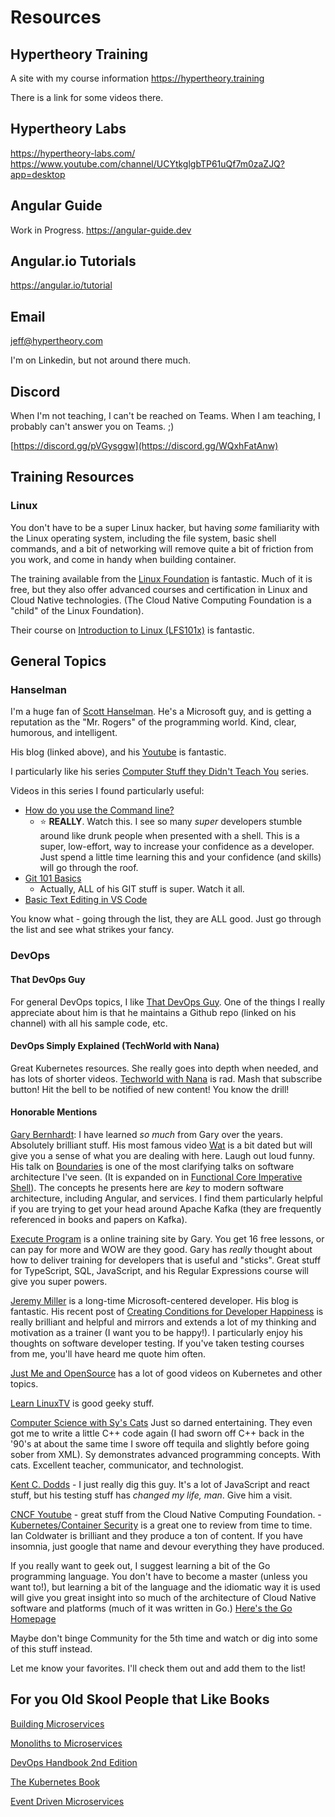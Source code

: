# Resources 

## Hypertheory Training
A site with my course information
https://hypertheory.training

There is a link for some videos there.

## Hypertheory Labs
https://hypertheory-labs.com/
https://www.youtube.com/channel/UCYtkglgbTP61uQf7m0zaZJQ?app=desktop

## Angular Guide
Work in Progress.
https://angular-guide.dev

## Angular.io Tutorials
https://angular.io/tutorial


## Email
jeff@hypertheory.com

I'm on Linkedin, but not around there much.

## Discord
When I'm not teaching, I can't be reached on Teams. When I am teaching, I probably can't answer you on Teams. ;)

[https://discord.gg/pVGysggw](https://discord.gg/WQxhFatAnw)


## Training Resources

### Linux

You don't have to be a super Linux hacker, but having *some* familiarity with the Linux operating system, including the file system, basic shell commands, and a bit of networking will remove quite a bit of friction from you work, and come in handy when building container.

The training available from the [Linux Foundation](https://training.linuxfoundation.org) is fantastic. Much of it is free, but they also offer advanced courses and certification in Linux and Cloud Native technologies. (The Cloud Native Computing Foundation is a "child" of the Linux Foundation).

Their course on [Introduction to Linux (LFS101x)](https://training.linuxfoundation.org/training/introduction-to-linux/) is fantastic.

## General Topics

### Hanselman

I'm a huge fan of [Scott Hanselman](https://www.hanselman.com/). He's a Microsoft guy, and is getting a reputation as the "Mr. Rogers" of the programming world. Kind, clear, humorous, and intelligent. 

His blog (linked above), and his [Youtube](https://www.youtube.com/channel/UCL-fHOdarou-CR2XUmK48Og) is fantastic.

I particularly like his series [Computer Stuff they Didn't Teach You](https://www.youtube.com/playlist?list=PL0M0zPgJ3HSesuPIObeUVQNbKqlw5U2Vr) series. 

Videos in this series I found particularly useful:

- [How do you use the Command line?](https://www.youtube.com/watch?v=QKBcHuA3VJE&list=PL0M0zPgJ3HSesuPIObeUVQNbKqlw5U2Vr&index=13)
    - ⭐ **REALLY**. Watch this. I see so many *super* developers stumble around like drunk people when presented with a shell. This is a super, low-effort, way to increase your confidence as a developer. Just spend a little time learning this and your confidence (and skills) will go through the roof.
- [Git 101 Basics](https://www.youtube.com/watch?v=WBg9mlpzEYU&list=PL0M0zPgJ3HSesuPIObeUVQNbKqlw5U2Vr&index=4&t=854s)
    - Actually, ALL of his GIT stuff is super. Watch it all.
- [Basic Text Editing in VS Code](https://www.youtube.com/watch?v=gSMyLMZYjz8&list=PL0M0zPgJ3HSesuPIObeUVQNbKqlw5U2Vr&index=3&t=727s)


You know what - going through the list, they are ALL good. Just go through the list and see what strikes your fancy. 

### DevOps

#### That DevOps Guy
For general DevOps topics, I like [That DevOps Guy](https://www.youtube.com/c/MarcelDempers). One of the things I really appreciate about him is that he maintains a Github repo (linked on his channel) with all his sample code, etc. 

#### DevOps Simply Explained (TechWorld with Nana)

Great Kubernetes resources. She really goes into depth when needed, and has lots of shorter videos. [Techworld with Nana](https://www.youtube.com/c/TechWorldwithNana) is rad. Mash that subscribe button! Hit the bell to be notified of new content! You know the drill!

#### Honorable Mentions

[Gary Bernhardt](https://www.destroyallsoftware.com/screencasts): I have learned *so much* from Gary over the years. Absolutely brilliant stuff.  His most famous video [Wat](https://www.destroyallsoftware.com/talks/wat) is a bit dated but will give you a sense of what you are dealing with here. Laugh out loud funny. His talk on [Boundaries](https://www.destroyallsoftware.com/talks/boundaries) is one of the most clarifying talks on software architecture I've seen. (It is expanded on in [Functional Core Imperative Shell](https://www.destroyallsoftware.com/screencasts/catalog/functional-core-imperative-shell)). The concepts he presents here are *key* to modern software architecture, including Angular, and services. I find them particularly helpful if you are trying to get your head around Apache Kafka (they are frequently referenced in books and papers on Kafka).  

[Execute Program](https://www.executeprogram.com/) is a online training site by Gary. You get 16 free lessons, or can pay for more and WOW are they good. Gary has *really* thought about how to deliver training for developers that is useful and "sticks". Great stuff for TypeScript, SQL, JavaScript, and his Regular Expressions course will give you super powers.

[Jeremy Miller](https://jeremydmiller.com/) is a long-time Microsoft-centered developer. His blog is fantastic. His recent post of [Creating Conditions for Developer Happiness](https://jeremydmiller.com/2022/01/27/creating-the-conditions-for-developer-happiness/) is really brilliant and helpful and mirrors and extends a lot of my thinking and motivation as a trainer (I want you to be happy!). I particularly enjoy his thoughts on software developer testing. If you've taken testing courses from me, you'll have heard me quote him often.

[Just Me and OpenSource](https://www.youtube.com/c/wenkatn-justmeandopensource) has a lot of good videos on Kubernetes and other topics.

[Learn LinuxTV](https://www.youtube.com/c/LearnLinuxtv) is good geeky stuff.

[Computer Science with Sy's Cats](https://www.youtube.com/c/SyBrandPlusCats) Just so darned entertaining. They even got me to write a little C++ code again (I had sworn off C++ back in the '90's at about the same time I swore off tequila and slightly before going sober from XML). Sy demonstrates advanced programming concepts. With cats. Excellent teacher, communicator, and technologist.

[Kent C. Dodds](https://kentcdodds.com/) - I just really dig this guy. It's a lot of JavaScript and react stuff, but his testing stuff has *changed my life, man*. Give him a visit.

[CNCF Youtube](https://www.youtube.com/c/cloudnativefdn) - great stuff from the Cloud Native Computing Foundation.
    - [Kubernetes/Container Security](https://www.youtube.com/watch?v=vuaoVUD-TJU) is a great one to review from time to time. Ian Coldwater is brilliant and they produce a ton of content. If you have insomnia, just google that name and devour everything they have produced.


If you really want to geek out, I suggest learning a bit of the Go programming language. You don't have to become a master (unless you want to!), but learning a bit of the language and the idiomatic way it is used will give you great insight into so much of the architecture of Cloud Native software and platforms (much of it was written in Go.) [Here's the Go Homepage](https://go.dev/)

Maybe don't binge Community for the 5th time and watch or dig into some of this stuff instead. 

Let me know your favorites. I'll check them out and add them to the list!

## For you Old Skool People that Like Books

[Building Microservices](https://www.amazon.com/Building-Microservices-Designing-Fine-Grained-Systems/dp/1492034029/ref=sr_1_3?keywords=sam+newman&qid=1652382781&sprefix=sam+newman%2Caps%2C415&sr=8-3)

[Monoliths to Microservices](https://www.amazon.com/Monolith-Microservices-Evolutionary-Patterns-Transform/dp/1492047848/ref=sr_1_4?keywords=sam+newman&qid=1652382822&sprefix=sam+newman%2Caps%2C415&sr=8-4)

[DevOps Handbook 2nd Edition](https://www.amazon.com/DevOps-Handbook-World-Class-Reliability-Organizations/dp/1950508404/ref=sr_1_1?crid=20ZPPQCKEL2RI&keywords=devops+handbook+2nd+edition&qid=1652382876&sprefix=devops+hand%2Caps%2C62&sr=8-1)

[The Kubernetes Book](https://www.amazon.com/Kubernetes-Book-Version-November-2018-ebook/dp/B072TS9ZQZ/ref=sr_1_1?crid=WQQSAWRPF9JS&keywords=the+kubernetes+book&qid=1652382906&sprefix=the+kubernetes+book%2Caps%2C60&sr=8-1)

[Event Driven Microservices](https://www.amazon.com/Building-Event-Driven-Microservices-Leveraging-Organizational/dp/1492057894/ref=sr_1_1?keywords=event+driven+microservices&qid=1652382937&sprefix=event+driven+%2Caps%2C52&sr=8-1)
